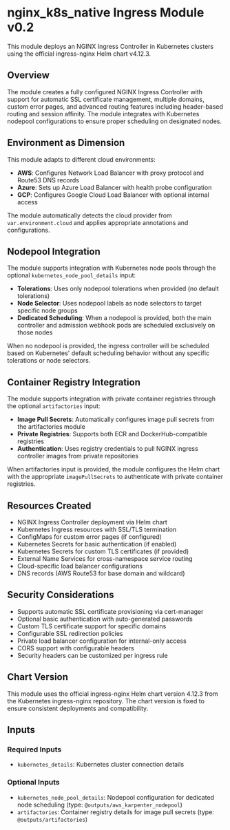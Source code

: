 # nginx_k8s_native Ingress Module v0.2

This module deploys an NGINX Ingress Controller in Kubernetes clusters using the official ingress-nginx Helm chart v4.12.3.

## Overview

The module creates a fully configured NGINX Ingress Controller with support for automatic SSL certificate management, multiple domains, custom error pages, and advanced routing features including header-based routing and session affinity. The module integrates with Kubernetes nodepool configurations to ensure proper scheduling on designated nodes.

## Environment as Dimension

This module adapts to different cloud environments:

- **AWS**: Configures Network Load Balancer with proxy protocol and Route53 DNS records
- **Azure**: Sets up Azure Load Balancer with health probe configuration  
- **GCP**: Configures Google Cloud Load Balancer with optional internal access

The module automatically detects the cloud provider from `var.environment.cloud` and applies appropriate annotations and configurations.

## Nodepool Integration

The module supports integration with Kubernetes node pools through the optional `kubernetes_node_pool_details` input:

- **Tolerations**: Uses only nodepool tolerations when provided (no default tolerations)
- **Node Selector**: Uses nodepool labels as node selectors to target specific node groups
- **Dedicated Scheduling**: When a nodepool is provided, both the main controller and admission webhook pods are scheduled exclusively on those nodes

When no nodepool is provided, the ingress controller will be scheduled based on Kubernetes' default scheduling behavior without any specific tolerations or node selectors.

## Container Registry Integration

The module supports integration with private container registries through the optional `artifactories` input:

- **Image Pull Secrets**: Automatically configures image pull secrets from the artifactories module
- **Private Registries**: Supports both ECR and DockerHub-compatible registries
- **Authentication**: Uses registry credentials to pull NGINX ingress controller images from private repositories

When artifactories input is provided, the module configures the Helm chart with the appropriate `imagePullSecrets` to authenticate with private container registries.

## Resources Created

- NGINX Ingress Controller deployment via Helm chart
- Kubernetes Ingress resources with SSL/TLS termination
- ConfigMaps for custom error pages (if configured)
- Kubernetes Secrets for basic authentication (if enabled)
- Kubernetes Secrets for custom TLS certificates (if provided)
- External Name Services for cross-namespace service routing
- Cloud-specific load balancer configurations
- DNS records (AWS Route53 for base domain and wildcard)

## Security Considerations

- Supports automatic SSL certificate provisioning via cert-manager
- Optional basic authentication with auto-generated passwords
- Custom TLS certificate support for specific domains
- Configurable SSL redirection policies
- Private load balancer configuration for internal-only access
- CORS support with configurable headers
- Security headers can be customized per ingress rule

## Chart Version

This module uses the official ingress-nginx Helm chart version 4.12.3 from the Kubernetes ingress-nginx repository. The chart version is fixed to ensure consistent deployments and compatibility.

## Inputs

### Required Inputs
- `kubernetes_details`: Kubernetes cluster connection details

### Optional Inputs  
- `kubernetes_node_pool_details`: Nodepool configuration for dedicated node scheduling (type: `@outputs/aws_karpenter_nodepool`)
- `artifactories`: Container registry details for image pull secrets (type: `@outputs/artifactories`)
